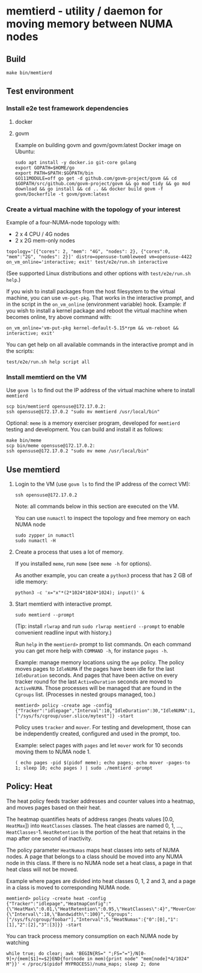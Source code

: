 # memtierd - utility / daemon for moving memory between NUMA nodes

## Build

```
make bin/memtierd
```

## Test environment

### Install e2e test framework dependencies
1. docker
2. govm

   Example on building govm and govm/govm:latest Docker image on Ubuntu:
   ```
   sudo apt install -y docker.io git-core golang
   export GOPATH=$HOME/go
   export PATH=$PATH:$GOPATH/bin
   GO111MODULE=off go get -d github.com/govm-project/govm && cd $GOPATH/src/github.com/govm-project/govm && go mod tidy && go mod download && go install && cd .. && docker build govm -f govm/Dockerfile -t govm/govm:latest
   ```

### Create a virtual machine with the topology of your interest

Example of a four-NUMA-node topology with:
- 2 x 4 CPU / 4G nodes
- 2 x 2G mem-only nodes

```
topology='[{"cores": 2, "mem": "4G", "nodes": 2}, {"cores":0, "mem":"2G", "nodes": 2}]' distro=opensuse-tumbleweed vm=opensuse-4422 on_vm_online='interactive; exit' test/e2e/run.sh interactive
```

(See supported Linux distributions and other options with
`test/e2e/run.sh help`.)

If you wish to install packages from the host filesystem to the
virtual machine, you can use `vm-put-pkg`. That works in the
interactive prompt, and in the script in the `on_vm_online`
(environment variable) hook. Example: if you wish to install a kernel
package and reboot the virtual machine when becomes online, try above
command with:

```
on_vm_online='vm-put-pkg kernel-default-5.15*rpm && vm-reboot && interactive; exit'
```

You can get help on all available commands in the interactive prompt
and in the scripts:

```
test/e2e/run.sh help script all
```

### Install memtierd on the VM

Use `govm ls` to find out the IP address of the virtual machine where
to install `memtierd`

```
scp bin/memtierd opensuse@172.17.0.2:
ssh opensuse@172.17.0.2 "sudo mv memtierd /usr/local/bin"
```

Optional: `meme` is a memory exerciser program, developed for
`memtierd` testing and development. You can build and install it as
follows:

```
make bin/meme
scp bin/meme opensuse@172.17.0.2:
ssh opensuse@172.17.0.2 "sudo mv meme /usr/local/bin"
```

## Use memtierd

1. Login to the VM (use `govm ls` to find the IP address of the correct VM):
   ```
   ssh opensuse@172.17.0.2
   ```

   Note: all commands below in this section are executed on the VM.

   You can use `numactl` to inspect the topology and free memory on each NUMA node
   ```
   sudo zypper in numactl
   sudo numactl -H
   ```

2. Create a process that uses a lot of memory.

   If you installed `meme`, run `meme` (see `meme -h` for options).

   As another example, you can create a `python3` process that has 2
   GB of idle memory:

   ```
   python3 -c 'x="x"*(2*1024*1024*1024); input()' &
   ```

3. Start memtierd with interactive prompt.

   ```
   sudo memtierd --prompt
   ```

   (Tip: install `rlwrap` and run `sudo rlwrap memtierd --prompt` to
   enable convenient readline input with history.)

   Run `help` in the `memtierd>` prompt to list commands. On each
   command you can get more help with `COMMAND -h`, for instance
   `pages -h`.

   Example: manage memory locations using the `age` policy. The policy
   moves pages to `IdleNUMA` if the pages have been idle for the last
   `IdleDuration` seconds. And pages that have been active on every
   tracker round for the last `ActiveDuration` seconds are moved to
   `ActiveNUMA`. Those processes will be managed that are found in the
   `Cgroups` list. (Processes in nested groups managed, too.)

   ```
   memtierd> policy -create age -config {"Tracker":"idlepage","Interval":10,"IdleDuration":30,"IdleNUMA":1,"ActiveDuration":10,"ActiveNUMA":0,"Cgroups":["/sys/fs/cgroup/user.slice/mytest"]} -start
   ```

   Policy uses `tracker` and `mover`. For testing and development,
   those can be independently created, configured and used in the
   prompt, too.

   Example: select pages with `pages` and let `mover` work for 10
   seconds moving them to NUMA node 1.

   ```
   ( echo pages -pid $(pidof meme); echo pages; echo mover -pages-to 1; sleep 10; echo pages ) | sudo ./memtierd -prompt
   ```

## Policy: Heat

The heat policy feeds tracker addresses and counter values into a
heatmap, and moves pages based on their heat.

The heatmap quantifies heats of address ranges (heats values [0.0,
`HeatMax`]) into `HeatClasses` classes. The heat classes are named 0,
1, ..., `HeatClasses`-1. `HeatRetention` is the portion of the heat
that retains in the map after one second of inactivity.

The policy parameter `HeatNumas` maps heat classes into sets of NUMA
nodes. A page that belongs to a class should be moved into any NUMA
node in this class. If there is no NUMA node set a heat class, a page
in that heat class will not be moved.

Example where pages are divided into heat classes 0, 1, 2 and 3, and a
page in a class is moved to corresponding NUMA node.

```
memtierd> policy -create heat -config {"Tracker":"idlepage","HeatmapConfig":"{\"HeatMax\":0.01,\"HeatRetention\":0.95,\"HeatClasses\":4}","MoverConfig":"{\"Interval\":10,\"Bandwidth\":100}","Cgroups":["/sys/fs/cgroup/foobar"],"Interval":5,"HeatNumas":{"0":[0],"1":[1],"2":[2],"3":[3]}} -start
```

You can track process memory consumption on each NUMA node by watching

```
while true; do clear; awk 'BEGIN{RS=" ";FS="="}/N[0-9]+/{mem[$1]+=$2}END{for(node in mem){print node" "mem[node]*4/1024" M"}}' < /proc/$(pidof MYPROCESS)/numa_maps; sleep 2; done
```
